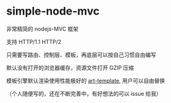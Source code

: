 # simple-node-mvc

非常精简的 nodejs-MVC 框架

支持 HTTP/1.1 HTTP/2

只需要写路由、控制层、模板，再底层可以按自己习惯自由编写

默认没有打开的浏览器缓存，资源文件打开 GZIP 压缩

模板引擎默认渲染使用性能极好的 [art-template](https://github.com/aui/artTemplate), 用户可以自由替换

（个人随便写的，还在不断完善中，有好想法的可以 issue 给我）